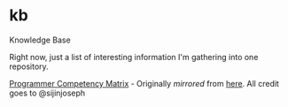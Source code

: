 # kb
Knowledge Base

Right now, just a list of interesting information I'm gathering into one
repository.

[Programmer Competency Matrix](Programmer%20Competency%20Matrix.html) -
Originally *mirrored* from [here](http://sijinjoseph.com/programmer-competency-matrix/). All credit goes to @sijinjoseph

